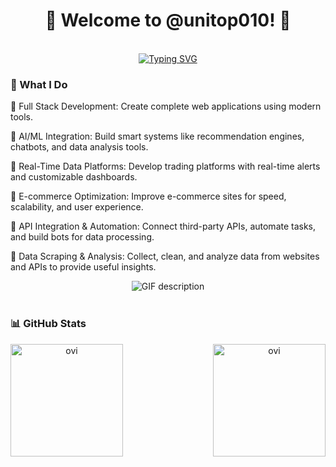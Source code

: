 <h1 align="center" title="...and I'm happy to see you here :)">👋 Welcome to @unitop010! 👋</a></h1>

</br>
<div align="center">
  <a href="https://git.io/typing-svg"><img src="https://readme-typing-svg.demolab.com?font=Comic+Sans+MS&size=30&pause=1000&center=true&width=720&lines=Senior+Software+Engineer;Over+8+years+of+Exp+in+Full+Stack+Development" alt="Typing SVG" /></a>
</div>
<h3>📌 What I Do </h3>

🌱 Full Stack Development: Create complete web applications using modern tools.


🌱 AI/ML Integration: Build smart systems like recommendation engines, chatbots, and data analysis tools.

🌱 Real-Time Data Platforms: Develop trading platforms with real-time alerts and customizable dashboards.

🌱 E-commerce Optimization: Improve e-commerce sites for speed, scalability, and user experience.

🌱 API Integration & Automation: Connect third-party APIs, automate tasks, and build bots for data processing.

🌱 Data Scraping & Analysis: Collect, clean, and analyze data from websites and APIs to provide useful insights.
<br/>
<div align="center">
  <picture>
    <source media="(prefers-color-scheme: dark)" srcset="./Skills_Animation_Dark.gif">
    <source media="(prefers-color-scheme: light)" srcset="./Skills_Animation_White.gif">
    <img align="center" alt="GIF description" src="./Skills_Animation_White.gif">
  </picture>
</div>
<br/>
<h3>📊 GitHub Stats</h3>
<div align="center">
  <p><img height=180 align="left" src="https://github-readme-stats.vercel.app/api?username=unitop010&show_icons=true&locale=en&theme=chartreuse-dark" alt="ovi" /></p>
  <p><img height=180 align="right" src="https://github-readme-stats.vercel.app/api/top-langs?username=unitop010&show_icons=true&locale=en&layout=compact&theme=chartreuse-dark" alt="ovi" /></p>
</div>
